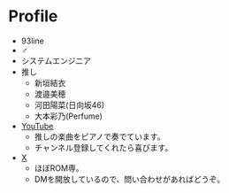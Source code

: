 # Profile

* 93line
* ♂️
* システムエンジニア
* 推し
  * 新垣結衣
  * 渡邉美穂
  * 河田陽菜(日向坂46)
  * 大本彩乃(Perfume)
* [YouTube](https://www.youtube.com/@CircleTenThanks)
  * 推しの楽曲をピアノで奏でています。
  * チャンネル登録してくれたら喜びます。
* [X](https://x.com/CircleTenThanks)
  * ほぼROM専。
  * DMを開放しているので、問い合わせがあればどうぞ。